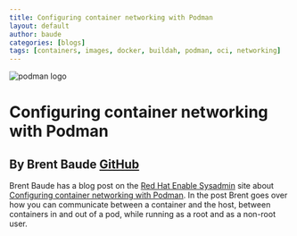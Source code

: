 ```yaml
---
title: Configuring container networking with Podman
layout: default
author: baude
categories: [blogs]
tags: [containers, images, docker, buildah, podman, oci, networking]
---
```


![podman logo](../static/vectors/raw/podman.svg)

# Configuring container networking with Podman

## By Brent Baude [GitHub](https://github.com/baude)

Brent Baude has a blog post on the [Red Hat Enable Sysadmin](https://www.redhat.com/sysadmin/) site about [Configuring container networking with Podman](https://www.redhat.com/sysadmin/container-networking-podman). In the post Brent goes over how you can communicate between a container and the host, between containers in and out of a pod, while running as a root and as a non-root user.
